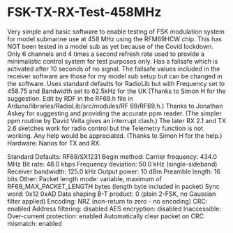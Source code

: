 # FSK-TX-RX-Test-458MHz

Very simple and basic software to enable testing of FSK modulation system for model submarine use at 458 MHz using the RFM69HCW chip. This has NOT been tested in a model sub as yet because of the Covid lockdown. Only 6 channels and 4 times a second refresh rate used to provide a minimalistic control system for test purposes only. Has a failsafe which is activated after 10 seconds of no signal. The failsafe values included in the receiver software are those for my model sub setup but can be changed in the software. Uses standard defaults for RadioLib but with Frequency set to 458.75 and Bandwidth set to 62.5kHz for the UK (Thanks to Simon H for the suggestion. Edit  by RDF in the RF69.h file in Arduno/libraries/RadioLib/src/modules/RF 69/RF69.h.) Thanks to Jonathan Askey for suggesting and providing the accurate ppm reader. (The simpler ppm routine by David Vella gives an interrupt clash.) The later RX  2.1 and TX 2.6 sketches work for radio control but the Telemetry function is not working. Any help would be appreciated. (Thanks to Simon H for the help.) Hardware: Nanos for TX and RX.


Standard Defaults: RF69/SX1231
Begin method:
Carrier frequency: 434.0 MHz
Bit rate: 48.0 kbps
Frequency deviation: 50.0 kHz (single-sideband)
Receiver bandwidth: 125.0 kHz
Output power: 10 dBm
Preamble length: 16 bits
Other:
Packet length mode: variable, maximum of RF69_MAX_PACKET_LENGTH bytes (length byte included in packet)
Sync word: 0x12 0xAD
Data shaping B-T product: 0 (plain 2-FSK, no Gaussian filter applied)
Encoding: NRZ (non-return to zero - no encoding)
CRC: enabled
Address filtering: disabled
AES encryption: disabled
Inaccessible:
Over-current protection: enabled
Automatically clear packet on CRC mismatch: enabled
